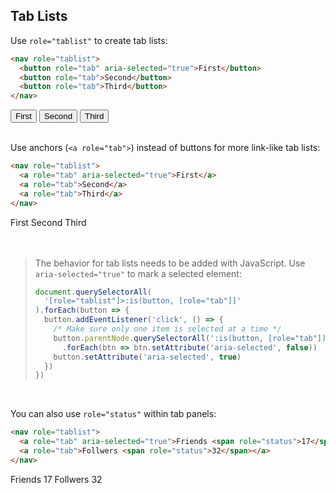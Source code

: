 <section>

## Tab Lists

Use `role="tablist"` to create tab lists:

```html
<nav role="tablist">
  <button role="tab" aria-selected="true">First</button>
  <button role="tab">Second</button>
  <button role="tab">Third</button>
</nav>
```

<div role="presentation">
  <nav role="tablist">
    <button role="tab" aria-selected="true">First</button>
    <button role="tab">Second</button>
    <button role="tab">Third</button>
  </nav>
</div>

<br>

Use anchors (`<a role="tab">`) instead of buttons for more link-like tab lists:

```html
<nav role="tablist">
  <a role="tab" aria-selected="true">First</a>
  <a role="tab">Second</a>
  <a role="tab">Third</a>
</nav>
```

<div role="presentation">
  <nav role="tablist">
    <a role="tab" aria-selected="true">First</a>
    <a role="tab">Second</a>
    <a role="tab">Third</a>
  </nav>
  <br>
</div>

<br>

> The behavior for tab lists needs to be added with JavaScript. Use `aria-selected="true"` to mark a selected element:
> ```js
> document.querySelectorAll(
>   '[role="tablist"]>:is(button, [role="tab"]]'
> ).forEach(button => {
>   button.addEventListener('click', () => {
>     /* Make sure only one item is selected at a time */
>     button.parentNode.querySelectorAll(':is(button, [role="tab"])')
>       .forEach(btn => btn.setAttribute('aria-selected', false))
>     button.setAttribute('aria-selected', true)
>   })
> })
> ```

<br>

You can also use `role="status"` within tab panels:

```html
<nav role="tablist">
  <a role="tab" aria-selected="true">Friends <span role="status">17</span></a>
  <a role="tab">Follwers <span role="status">32</span></a>
</nav>
```

<div role="presentation">
  <nav role="tablist">
    <a role="tab" aria-selected="true">Friends <span role="status">17</span></a>
    <a role="tab">Follwers <span role="status">32</span></a>
  </nav>
</div>

</section>